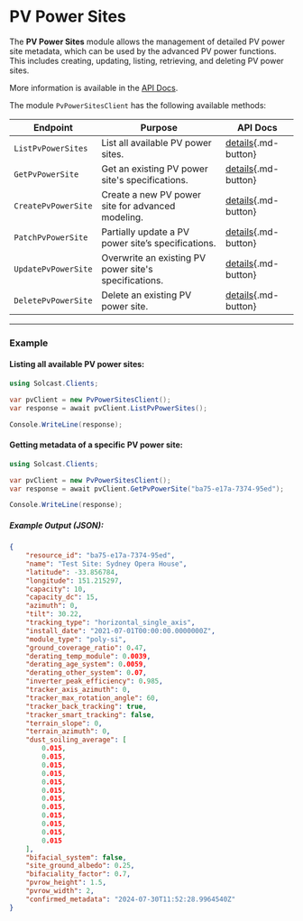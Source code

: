 # PV Power Sites

The **PV Power Sites** module allows the management of detailed PV power site metadata, which can be used by the advanced PV power functions. This includes creating, updating, listing, retrieving, and deleting PV power sites.

More information is available in the [API Docs](https://docs.solcast.com.au/#49090b36-66db-4d0f-89d5-87d19f00bec1).

The module `PvPowerSitesClient` has the following available methods:

| Endpoint                  | Purpose                                              | API Docs                                                                                                               |
|---------------------------|------------------------------------------------------|------------------------------------------------------------------------------------------------------------------------|
| `ListPvPowerSites`         | List all available PV power sites.                   | [details](https://docs.solcast.com.au/#baee4c8b-83e8-43e6-886b-98671164df10){.md-button}                               |
| `GetPvPowerSite`           | Get an existing PV power site's specifications.      | [details](https://docs.solcast.com.au/#27a18021-eed0-4281-8b28-9bdf1ebb2a95){.md-button}                               |
| `CreatePvPowerSite`        | Create a new PV power site for advanced modeling.    | [details](https://docs.solcast.com.au/#d3a35494-15d8-4baa-b96f-7fd3353c9f06){.md-button}                               |
| `PatchPvPowerSite`         | Partially update a PV power site’s specifications.   | [details](https://docs.solcast.com.au/#ba412164-31c2-47a9-a965-c95bc9b632a6){.md-button}                               |
| `UpdatePvPowerSite`        | Overwrite an existing PV power site's specifications.| [details](https://docs.solcast.com.au/#181cf2be-f710-49c3-8050-07be858f25e1){.md-button}                               |
| `DeletePvPowerSite`        | Delete an existing PV power site.                    | [details](https://docs.solcast.com.au/#c2353692-36db-46b8-8508-a6d4fae65390){.md-button}                               |

---

### Example

#### Listing all available PV power sites:
```csharp
using Solcast.Clients;

var pvClient = new PvPowerSitesClient();
var response = await pvClient.ListPvPowerSites();

Console.WriteLine(response);
```

#### Getting metadata of a specific PV power site:
```csharp
using Solcast.Clients;

var pvClient = new PvPowerSitesClient();
var response = await pvClient.GetPvPowerSite("ba75-e17a-7374-95ed");

Console.WriteLine(response);
```

##### Example Output (JSON):
```json
{
    "resource_id": "ba75-e17a-7374-95ed",
    "name": "Test Site: Sydney Opera House",
    "latitude": -33.856784,
    "longitude": 151.215297,
    "capacity": 10,
    "capacity_dc": 15,
    "azimuth": 0,
    "tilt": 30.22,
    "tracking_type": "horizontal_single_axis",
    "install_date": "2021-07-01T00:00:00.0000000Z",
    "module_type": "poly-si",
    "ground_coverage_ratio": 0.47,
    "derating_temp_module": 0.0039,
    "derating_age_system": 0.0059,
    "derating_other_system": 0.07,
    "inverter_peak_efficiency": 0.985,
    "tracker_axis_azimuth": 0,
    "tracker_max_rotation_angle": 60,
    "tracker_back_tracking": true,
    "tracker_smart_tracking": false,
    "terrain_slope": 0,
    "terrain_azimuth": 0,
    "dust_soiling_average": [
        0.015,
        0.015,
        0.015,
        0.015,
        0.015,
        0.015,
        0.015,
        0.015,
        0.015,
        0.015,
        0.015,
        0.015
    ],
    "bifacial_system": false,
    "site_ground_albedo": 0.25,
    "bifaciality_factor": 0.7,
    "pvrow_height": 1.5,
    "pvrow_width": 2,
    "confirmed_metadata": "2024-07-30T11:52:28.9964540Z"
}
```